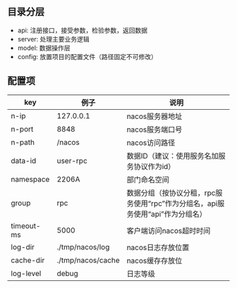 ## 目录分层
* api: 注册接口，接受参数，检验参数，返回数据
* server: 处理主要业务逻辑
* model: 数据操作层
* config: 放置项目的配置文件（路径固定不可修改）

## 配置项
| key | 例子                | 说明                                              |
|-----|-------------------|-------------------------------------------------|
| n-ip | 127.0.0.1         | nacos服务器地址                                      |
| n-port | 8848              | nacos服务端口号                                      |
|n-path | /nacos            | nacos访问路径                                       |
|data-id | user-rpc          | 数据ID（建议：使用服务名加服务协议作为id）                         |
|namespace | 2206A             | 部门命名空间                                          |
|group | rpc               | 数据分组（按协议分租，rpc服务使用“rpc”作为分组名，api服务使用“api”作为分组名） |
|timeout-ms | 5000              | 客户端访问nacos超时时间                                  |
|log-dir | ./tmp/nacos/log   | nacos日志存放位置                                     |
|cache-dir | ./tmp/nacos/cache | nacos缓存存放位                                      |
|log-level | debug             | 日志等级                                            |
